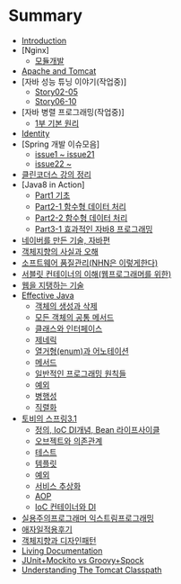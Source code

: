 # Summary

* [Introduction](README.md)
* [Nginx]
  * [모듈개발](nginx/모듈개발.md)
* [Apache and Tomcat](apache-and-tomcat.md)
* [자바 성능 튜닝 이야기(작업중)]
  * [Story02-05](자바_성능_튜닝_이야기/story02-05.md)
  * [Story06-10](자바_성능_튜닝_이야기/story06-10.md)
* [자바 병렬 프로그래밍(작업중)]
  * [1부 기본 원리](자바_병렬_프로그래밍/1부_기본_원리.md)
* [Identity](identity.md)
* [Spring 개발 이슈모음]
  * [issue1 ~ issue21](Spring_개발_이슈모음/Spring_개발_이슈1.md)
  * [issue22 ~ ](Spring_개발_이슈모음/Spring_개발_이슈2.md)
* [클린코더스 강의 정리](클린코더스_강의_정리.md)
* [Java8 in Action]
  * [Part1 기초](java8_in_action/part1.md)
  * [Part2-1 함수형 데이터 처리](java8_in_action/part2_함수형_데이터_처리.md)
  * [Part2-2 함수형 데이터 처리](java8_in_action/part2-2_함수형_데이터_처리.md)
  * [Part3-1 효과적인 자바8 프로그래밍](java8_in_action/part3-1_효과적인_자바8_프로그래밍.md)
* [네이버를 만든 기술, 자바편](네이버를_만든_기술_자바편.md)
* [객체지향의 사실과 오해](객체지향의_사실과_오해.md)
* [소프트웨어 품질관리(NHN은 이렇게한다)](소프트웨어_품질관리(NHN은_이렇게한다).md)
* [서블릿 컨테이너의 이해\(웹프로그래머를 위한\) ](c11c-be14-b9bf-cee8-d14c-c774-b108-c758-c774-d57428-c6f9-d504-b85c-adf8-b798-ba38-b97c-c704-d55c29.md)
* [웹을 지탱하는 기술](c6f9_c744_c9c0_d0f1_d558_b294_ae30_c220.md)
* [Effective Java](effective_java.md)
  * [객체의 생성과 삭제](ac1d_ccb4_c758_c0dd_c131_acfc_c0ad_c81c.md)
  * [모든 객체의 공통 메서드](baa8_b4e0_ac1d_ccb4_c758_acf5_d1b5_ba54_c11c_b4dc.md)
  * [클래스와 인터페이스](d074_b798_c2a4_c640_c778_d130_d398_c774_c2a4.md)
  * [제네릭](c81c_b124_b9ad.md)
  * [열거형\(enum\)과 어노테이션](c5f4_ac70_d61528_enum_acfc_c5b4_b178_d14c_c774_c15.md)
  * [메서드](ba54_c11c_b4dc.md)
  * [일반적인 프로그래밍 원칙들](c77c_bc18_c801_c778_d504_b85c_adf8_b798_bc0d_c6d0_.md)
  * [예외](c608_c6782.md)
  * [병행성](bcd1_d589_c131.md)
  * [직렬화](c9c1_b82c_d654.md)
* [토비의 스프링3.1](spring.md)
  * [정의, IoC DI개념, Bean 라이프사이클](c815_c7582c_ioc__di_ac1c_b1502c_bean_b77c_c774_d50.md)
  * [오브젝트와 의존관계](c624_be0c_c81d_d2b8_c640_c758_c874_ad00_acc4.md)
  * [테스트](d14c_c2a4_d2b8.md)
  * [템플릿](d15c_d50c_b9bf.md)
  * [예외](c608_c678.md)
  * [서비스 추상화](c11c_be44_c2a4_cd94_c0c1_d654.md)
  * [AOP](aop.md)
  * [IoC 컨테이너와 DI](ioc_cee8_d14c_c774_b108_c640_di.md)
* [실용주의프로그래머 익스트림프로그래밍](c2e4_c6a9_c8fc_c758_d504_b85c_adf8_b798_ba38_c775_c2a4_d2b8_b9bc_d504_b85c_adf8_b798_bc0d.md)
* [애자일적용후기](c560_c790_c77c_c801_c6a9_d6c4_ae30.md)
* [객체지향과 디자인패턴](ac1d_ccb4_c9c0_d5a5_acfc_b514_c790_c778_d328_d134.md)
* [Living Documentation](what__why__how_living_documentation.md)
* [JUnit+Mockito vs Groovy+Spock](junit+mockito_vs_groovy+spock.md)
* [Understanding The Tomcat Classpath](understanding_the_tomcat_classpath.md)